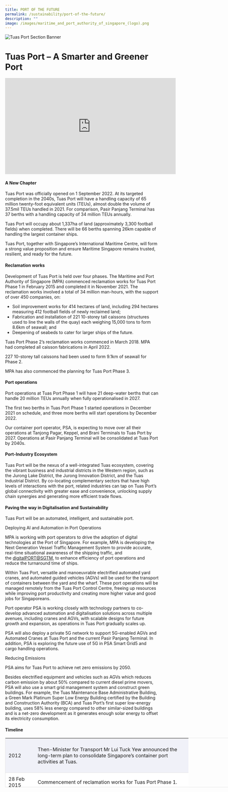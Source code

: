 ```yaml
---
title: PORT OF THE FUTURE
permalink: /sustainability/port-of-the-future/
description: ""
image: /images/maritime_and_port_authority_of_singapore_(logo).png
---
```

![Tuas Port Section Banner](https://www.mpa.gov.sg/images/mpalibraries/mpa-library/generic-banners/tuas-port-section-banner-(1).jpg?sfvrsn=edd1fe73_0)

Tuas Port – A Smarter and Greener Port
======================================

<iframe width="560" height="315" src="https://www.youtube.com/embed/1rbu6PWARtw?si=dDuz8BSxvPsLGLPx" title="YouTube video player" frameborder="0" allow="accelerometer; autoplay; clipboard-write; encrypted-media; gyroscope; picture-in-picture; web-share" allowfullscreen=""></iframe>

#### A New Chapter

Tuas Port was officially opened on 1 September 2022. At its targeted completion in the 2040s, Tuas Port will have a handling capacity of 65 million twenty-foot equivalent units (TEUs), almost double the volume of 37.5mil TEUs handled in 2021. For comparison, Pasir Panjang Terminal has 37 berths with a handling capacity of 34 million TEUs annually.&nbsp;

Tuas Port will occupy about 1,337ha of land (approximately 3,300 football fields) when completed. There will be 66 berths spanning 26km capable of handling the largest container ships.&nbsp;

Tuas Port, together with Singapore’s International Maritime Centre, will form a strong value proposition and ensure Maritime Singapore remains trusted, resilient, and ready for the future.&nbsp;

#### Reclamation works  

Development of Tuas Port is held over four phases. The Maritime and Port Authority of Singapore (MPA) commenced reclamation works for Tuas Port Phase 1 in February 2015 and completed it in November 2021. The reclamation works involved a total of 34 million man-hours, with the support of over 450 companies, on:

*   Soil improvement works for 414 hectares of land, including 294 hectares measuring 412 football fields of newly reclaimed land;&nbsp;
*   Fabrication and installation of 221 10-storey tall caissons (structures used to line the walls of the quay) each weighing 15,000 tons to form 8.6km of seawall; and&nbsp;
*   Deepening of seabeds to cater for larger ships of the future.&nbsp;

Tuas Port Phase 2’s reclamation works commenced in March 2018. MPA had completed all caisson fabrications in April 2022.

227 10-storey tall caissons had been used to form 9.1km of seawall for Phase 2.&nbsp;

MPA has also commenced the planning for Tuas Port Phase 3.&nbsp;

#### Port operations

Port operations at Tuas Port Phase 1 will have 21 deep-water berths that can handle 20 million TEUs annually when fully operationalised in 2027.

The first two berths in Tuas Port Phase 1 started operations in December 2021 on schedule, and three more berths will start operations by December 2022.&nbsp;

Our container port operator, PSA, is expecting to move over all their operations at Tanjong Pagar, Keppel, and Brani Terminals to Tuas Port by 2027. Operations at Pasir Panjang Terminal will be consolidated at Tuas Port by 2040s.&nbsp;

#### Port-Industry Ecosystem

Tuas Port will be the nexus of a well-integrated Tuas ecosystem, covering the vibrant business and industrial districts in the Western region, such as the Jurong Lake District, the Jurong Innovation District, and the Tuas Industrial District. By co-locating complementary sectors that have high levels of interactions with the port, related industries can tap on Tuas Port’s global connectivity with greater ease and convenience, unlocking supply chain synergies and generating more efficient trade flows.

#### Paving the way in Digitalisation and Sustainability

Tuas Port will be an automated, intelligent, and sustainable port.&nbsp;

Deploying AI and Automation in Port Operations

MPA is working with port operators to drive the adoption of digital technologies at the Port of Singapore. For example, MPA is developing the Next Generation Vessel Traffic Management System to provide accurate, real-time situational awareness of the shipping traffic, and the&nbsp;[digitalPORT@SGTM](https://digitalport.mpa.gov.sg/), to enhance efficiency of port operations and reduce the turnaround time of ships.&nbsp;&nbsp;&nbsp;

Within Tuas Port, versatile and manoeuvrable electrified automated yard cranes, and automated guided vehicles (AGVs) will be used for the transport of containers between the yard and the wharf. These port operations will be managed remotely from the Tuas Port Control Centre, freeing up resources while improving port productivity and creating more higher value and good jobs for Singaporeans.&nbsp;

Port operator PSA is working closely with technology partners to co-develop advanced automation and digitalisation solutions across multiple avenues, including cranes and AGVs, with scalable designs for future growth and expansion, as operations in Tuas Port gradually scales up.

PSA will also deploy a private 5G network to support 5G-enabled AGVs and Automated Cranes at Tuas Port and the current Pasir Panjang Terminal. In addition, PSA is exploring the future use of 5G in PSA Smart Grid5 and cargo handling operations.

Reducing Emissions

PSA aims for Tuas Port to achieve net zero emissions by 2050.

Besides electrified equipment and vehicles such as AGVs which reduces carbon emission by about 50% compared to current diesel prime movers, PSA will also use a smart grid management system and construct green buildings. For example, the Tuas Maintenance Base Administrative Building, a Green Mark Platinum Super Low Energy Building certified by the Building and Construction Authority (BCA) and Tuas Port’s first super low-energy building, uses 58% less energy compared to other similar-sized buildings and is a net-zero development as it generates enough solar energy to offset its electricity consumption.

#### Timeline

<table style="box-sizing: border-box; border: 1px solid rgb(227, 227, 227); border-collapse: collapse; width: 845.521px; overflow-x: auto; height: 161.771px;"><colgroup style="box-sizing: border-box;"><col width="96" style="box-sizing: border-box;"><col width="505" style="box-sizing: border-box;"></colgroup><tbody style="box-sizing: border-box;"><tr style="box-sizing: border-box; background-color: rgba(0, 35, 149, 0.05); height: 20.9375px;"><td style="box-sizing: border-box; padding: 10px; border-bottom: 1px solid rgb(227, 227, 227); min-height: 40px;"><p dir="ltr" style="box-sizing: border-box; overflow-wrap: break-word;">2012<br style="box-sizing: border-box;"></p></td><td style="box-sizing: border-box; padding: 10px; border-bottom: 1px solid rgb(227, 227, 227); min-height: 40px;"><p dir="ltr" style="box-sizing: border-box; overflow-wrap: break-word;">Then-Minister for Transport Mr Lui Tuck Yew announced the long-term plan to consolidate Singapore’s container port activities at Tuas.<br style="box-sizing: border-box;"></p></td></tr><tr style="box-sizing: border-box; background-color: rgb(255, 255, 255); height: 20px;"><td style="box-sizing: border-box; padding: 10px; border-bottom: 1px solid rgb(227, 227, 227); min-height: 40px;">28 Feb 2015</td><td style="box-sizing: border-box; padding: 10px; border-bottom: 1px solid rgb(227, 227, 227); min-height: 40px;">Commencement of reclamation works for Tuas Port Phase 1.</td></tr><tr style="box-sizing: border-box; background-color: rgba(0, 35, 149, 0.05); height: 20.9375px;"><td style="box-sizing: border-box; padding: 10px; border-bottom: 1px solid rgb(227, 227, 227); min-height: 40px;"><p dir="ltr" style="box-sizing: border-box; overflow-wrap: break-word;">7 Mar 2018</p></td><td style="box-sizing: border-box; padding: 10px; border-bottom: 1px solid rgb(227, 227, 227); min-height: 40px;"><p dir="ltr" style="box-sizing: border-box; overflow-wrap: break-word;">Commencement of reclamation works for Tuas Port Phase 2.</p></td></tr><tr style="box-sizing: border-box; background-color: rgb(255, 255, 255); height: 20.9375px;"><td style="box-sizing: border-box; padding: 10px; border-bottom: 1px solid rgb(227, 227, 227); min-height: 40px;"><p dir="ltr" style="box-sizing: border-box; overflow-wrap: break-word;">3 Oct 2019</p></td><td style="box-sizing: border-box; padding: 10px; border-bottom: 1px solid rgb(227, 227, 227); min-height: 40px;"><p dir="ltr" style="box-sizing: border-box; overflow-wrap: break-word;">PM Lee at PSA Bicentennial Event and Groundbreaking Ceremony for Tuas Port.&nbsp;</p></td></tr><tr style="box-sizing: border-box; background-color: rgba(0, 35, 149, 0.05); height: 20.9375px;"><td style="box-sizing: border-box; padding: 10px; border-bottom: 1px solid rgb(227, 227, 227); min-height: 40px;"><p dir="ltr" style="box-sizing: border-box; overflow-wrap: break-word;">30 Nov 2021</p></td><td style="box-sizing: border-box; padding: 10px; border-bottom: 1px solid rgb(227, 227, 227); min-height: 40px;"><p dir="ltr" style="box-sizing: border-box; overflow-wrap: break-word;">Completion of reclamation works for Tuas Port Phase 1.&nbsp;</p></td></tr><tr style="box-sizing: border-box; background-color: rgb(255, 255, 255); height: 20.9375px;"><td style="box-sizing: border-box; padding: 10px; border-bottom: 1px solid rgb(227, 227, 227); min-height: 40px;"><p dir="ltr" style="box-sizing: border-box; overflow-wrap: break-word;">Dec 2021</p></td><td style="box-sizing: border-box; padding: 10px; border-bottom: 1px solid rgb(227, 227, 227); min-height: 40px;"><p dir="ltr" style="box-sizing: border-box; overflow-wrap: break-word;">PSA commences operations of the first 2 berths in Tuas Port Phase 1.</p></td></tr></tbody></table>